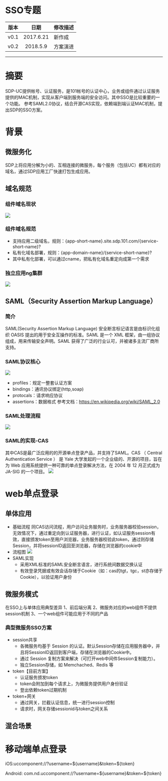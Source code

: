 SSO专题
===
|**版本**|日期|修改描述|
|:-:|:-:|:-|
|v0.1|2017.6.21|新作成|
|v0.2|2018.5.9|方案演进|
---
# 摘要
SDP-UC提供帐号、认证服务，是101帐号的认证中心，业务或组件通过认证服务提供的MAC机制，实现从客户端到服务端的安全访问。其中SSO是比较重要的一个功能。
参考SAML2.0协议，结合开源CAS实现，依赖端到端认证MAC机制，提出SDP的SSO方案。

# 背景
## 微服务化
SDP上将应用分解为小的、互相连接的微服务，每个服务（包括UC）都有对应的域名，通过SDP应用工厂快速打包生成应用。
## 域名规范
### 组件域名现状
![](images/sdpngdns.png)
### 组件域名规范
- 支持应用二级域名，规则：{app-short-name}.site.sdp.101.com/{service-short-name}?
- 私有化域名部署，规则：{app-domain-name}/{service-short-name}?
- 其中私有化部署，可以通过cname，把私有化域名重定向成第一个需求
### 独立应用ng集群
![](images/sdpngproxy.png)
## SAML（Security Assertion Markup Language）
### 简介
SAML(Security Assertion Markup Language) 安全断言标记语言是由标识化组织 OASIS 提出的用于安全互操作的标准。SAML 是一个 XML 框架，由一组协议组成，用来传输安全声明。SAML 获得了广泛的行业认可，并被诸多主流厂商所支持。
### SAML协议核心
![](images/samlconcept.png)
- profiles：规定一整套认证方案
- bindings：通讯协议绑定(http,soap)
- protocals：请求响应协议
- assertions：数据格式
参考文档：https://en.wikipedia.org/wiki/SAML_2.0
### SAML处理流程
![](images/samlprocess.png)
### SAML的实现-CAS
其中CAS是最广泛应用的的开源单点登录产品，并支持了SAML。CAS （ Central Authentication Service ） 是 Yale 大学发起的一个企业级的、开源的项目，旨在为 Web 应用系统提供一种可靠的单点登录解决方法，在 2004 年 12 月正式成为 JA-SIG 的一个项目。
![](images/casbase.png)

# web单点登录
## 单体应用
- 基础流程
同CAS访问流程，用户访问业务服务时，业务服务器校验session，无效情况下，通过重定向到认证服务器，进行认证，如认证服务session有效，直接颁发token至用户浏览器，业务服务器校验此token，通过则存储Session，并将sessionID返回至浏览器，存储在浏览器的cookie中
- 流程图
![](images/baseSSO.png)
- SAML实现
  - 采用XML标准的SAML安全断言语言，进行系统间数据交换认证
  - 有效登录凭据或有效会话存储于Cookie（如：cas的tgt，tgc，st亦存储于Cookie），以验证用户身份
## 微服务模式
在SSO上与单体应用典型差异
1、前后端分离
2、微服务对应的web组件不提供session机制
3、一个web组件可能应用于不同的产品
### 典型微服务SSO方案
- session共享
  - 各微服务均基于 Session 的认证。默认Session存储在应用服务器中，并且将SessionID返回到客户端，存储在浏览器的Cookie中。
  - 通过 Session 复制方案来解决（可打开web中间件Session复制能力）。
  - 独立Session存储，如 Memchached、Redis 等
- token【目前方案】
  - 认证服务颁发token
  - token会附加到每个请求上，为微服务提供用户身份验证
  - 登出依赖token过期机制
- token+网关
   - 通过网关，拦截认证信息，统一进行session控制
   - 请求时，网关存储sessionid与token之间关系
## 混合场景


# 移动端单点登录 

iOS:uccomponent://?username=${username}&token=${token}

Android: com.nd.uccomponent://?username=${username}&token=${token}
